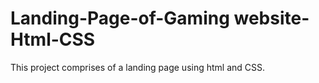 # Landing-Page-of-Gaming website-Html-CSS
This project comprises of a landing page using html and CSS.
